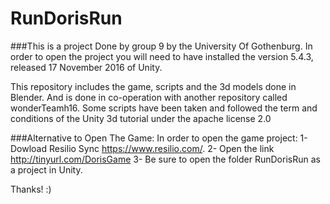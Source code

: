 # RunDorisRun
###This is a project Done by group 9 by the University Of Gothenburg. In order to open the project you will need to have installed the version 5.4.3, released 17 November 2016 of Unity.

This repository includes the game, scripts and the 3d models done in Blender. And is done in co-operation with another repository called wonderTeamh16. Some scripts have been taken and followed the term and conditions of the Unity 3d tutorial under the apache license 2.0

###Alternative to Open The Game:
In order to open the game project:
1- Dowload Resilio Sync https://www.resilio.com/.
2- Open the link http://tinyurl.com/DorisGame
3- Be sure to open the folder RunDorisRun as a project in Unity.

Thanks! :)
